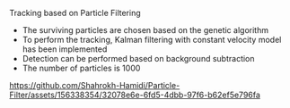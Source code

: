 Tracking based on Particle Filtering
-	The surviving particles are chosen based on the genetic algorithm 
-	To perform the tracking, Kalman filtering with constant velocity model has been implemented 
-	Detection can be performed based on background subtraction
-	The number of particles is 1000 



https://github.com/Shahrokh-Hamidi/Particle-Filter/assets/156338354/32078e6e-6fd5-4dbb-97f6-b62ef5e796fa


